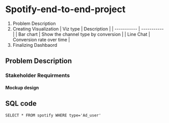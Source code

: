 # Spotify-end-to-end-project
1. Problem Description
2. Creating Visualization
   | Viz type | Description |
    | ----------- | ----------- |
   | Bar chart | Show the channel type by conversion |
   | Line Chat | Conversion rate over time |
4. Finalizing Dashbaord
## Problem Description
### Stakeholder Requirments
#### Mockup design
## SQL code 

`SELECT *
 FROM spotify
 WHERE type='Ad_user'`
